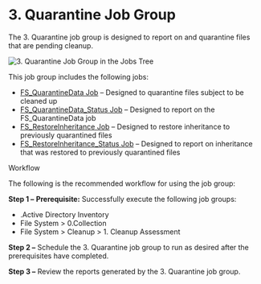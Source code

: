 # 3. Quarantine Job Group

The 3. Quarantine job group is designed to report on and quarantine files that are pending cleanup.

![3. Quarantine Job Group in the Jobs Tree](/img/versioned_docs/accessanalyzer_11.6/accessanalyzer/admin/hostmanagement/jobstree.webp)

This job group includes the following jobs:

- [FS_QuarantineData Job](/docs/accessanalyzer/11.6/solutions/filesystem/cleanup/quarantine/fs_quarantinedata.md)
  – Designed to quarantine files subject to be cleaned up
- [FS_QuarantineData_Status Job](/docs/accessanalyzer/11.6/solutions/filesystem/cleanup/quarantine/fs_quarantinedata_status.md)
  – Designed to report on the FS_QuarantineData job
- [FS_RestoreInheritance Job](/docs/accessanalyzer/11.6/solutions/filesystem/cleanup/quarantine/fs_restoreinheritance.md)
  – Designed to restore inheritance to previously quarantined files
- [FS_RestoreInheritance_Status Job](/docs/accessanalyzer/11.6/solutions/filesystem/cleanup/quarantine/fs_restoreinheritance_status.md)
  – Designed to report on inheritance that was restored to previously quarantined files

Workflow

The following is the recommended workflow for using the job group:

**Step 1 –** **Prerequisite:** Successfully execute the following job groups:

- .Active Directory Inventory
- File System > 0.Collection
- File System > Cleanup > 1. Cleanup Assessment

**Step 2 –** Schedule the 3. Quarantine job group to run as desired after the prerequisites have
completed.

**Step 3 –** Review the reports generated by the 3. Quarantine job group.
